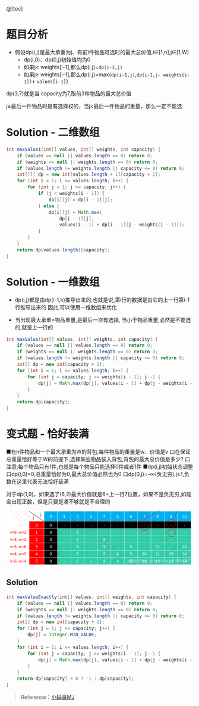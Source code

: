 ﻿@[toc]

# 题目分析

- 假设dp(i,j)是最大承重为j、有前i件物品可选时的最大总价值,i∈[1,n],j∈[1,W]
    - dp(i,0)、dp(0,j)初始值均为0
    - 如果j< weights[i-1],那么dp(i,j)=`dp(i-1,j)`
    - 如果j≥ weights[i-1],那么dp(i,j)=max{`dp(i-1,j)`,`dp(i-1,j- weights[i-1])`+ `values[i-1]`}

dp(3,7)就是当 capacity为7,取前3件物品的最大总价值

j≥最后一件物品时是有选择权的，当j<最后一件物品的重量，那么一定不能选

# Solution - 二维数组

```java
int maxValue1(int[] values, int[] weights, int capacity) {
    if (values == null || values.length == 0) return 0;
    if (weights == null || weights.length == 0) return 0;
    if (values.length != weights.length || capacity <= 0) return 0;
    int[][] dp = new int[values.length + 1][capacity + 1];
    for (int i = 1; i <= values.length; i++) {
        for (int j = 1; j <= capacity; j++) {
            if (j < weights[i - 1]) {
                dp[i][j] = dp[i - 1][j];
            } else {
                dp[i][j] = Math.max(
                    dp[i - 1][j], 
                    values[i - 1] + dp[i - 1][j - weights[i - 1]]);
            }
        }
    }
    return dp[values.length][capacity];
}
```

# Solution - 一维数组

- dp(i,j)都是由dp(i-1,k)推导出来的,也就是说,第i行的数据是由它的上一行第i-1行推导出来的
    因此,可以使用一维数组来优化

- 当出现最大承重=物品重量,是最后一次有选择, 当小于物品重量,必然是不能选的,就是上一行的

```java
int maxValue(int[] values, int[] weights, int capacity) {
    if (values == null || values.length == 0) return 0;
    if (weights == null || weights.length == 0) return 0;
    if (values.length != weights.length || capacity <= 0) return 0;
    int[] dp = new int[capacity + 1];
    for (int i = 1; i <= values.length; i++) {
        for (int j = capacity; j >= weights[i - 1]; j--) {
            dp[j] = Math.max(dp[j], values[i - 1] + dp[j - weights[i - 1]]);
        }
    }
    return dp[capacity];
}
```

# 变式题 - 恰好装满

■有n件物品和一个最大承重为W的背包,每件物品的重量是w、价值是v
口在保证总重量恰好等于W的前提下,选择某些物品装入背包,背包的最大总价值是多少?
口注意:每个物品只有1件,也就是每个物品只能选择0件或者1件
■dp(i,j)初始状态调整
口dp(i,0)=0,总重量恰好为0,最大总价值必然也为0
口dp(0,j)=-∞(负无穷),j≥1,负数在这里代表无法恰好装满

对于dp(1,9)，如果选了(6,2)最大价值就是6+上一行7位置，如果不是负无穷,如能会出现正数，但是只要是凑不够就是不合理的

![在这里插入图片描述](images/0-1%E8%83%8C%E5%8C%85/20200507151658103.png)


## Solution

```java
int maxValueExactly(int[] values, int[] weights, int capacity) {
    if (values == null || values.length == 0) return 0;
    if (weights == null || weights.length == 0) return 0;
    if (values.length != weights.length || capacity <= 0) return 0;
    int[] dp = new int[capacity + 1];
    for (int j = 1; j <= capacity; j++) {
        dp[j] = Integer.MIN_VALUE;
    }
    for (int i = 1; i <= values.length; i++) {
        for (int j = capacity; j >= weights[i - 1]; j--) {
            dp[j] = Math.max(dp[j], values[i - 1] + dp[j - weights[i - 1]]);
        }
    }
    return dp[capacity] < 0 ? -1 : dp[capacity];
}
```



> Reference：[小码哥MJ](https://space.bilibili.com/325538782/)
